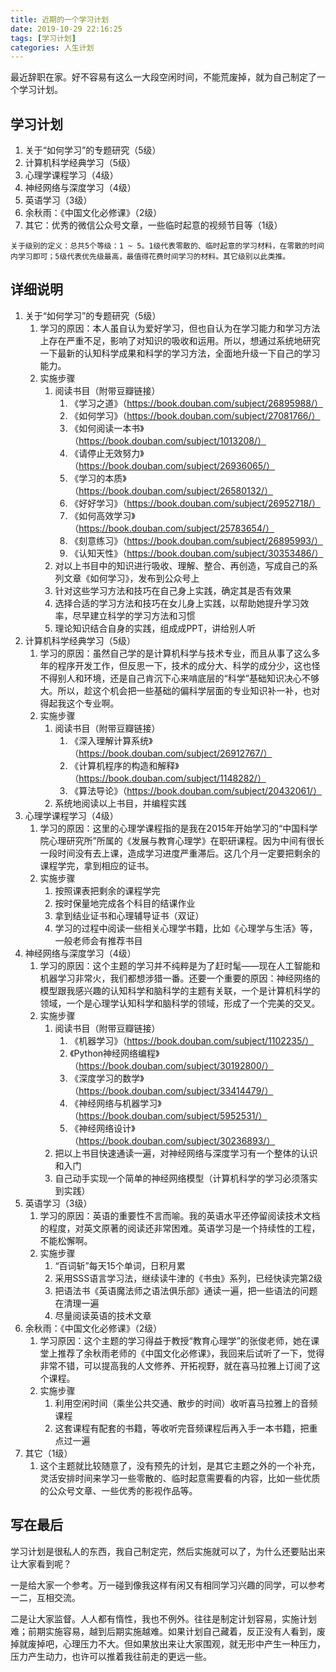 ```yaml
---
title: 近期的一个学习计划
date: 2019-10-29 22:16:25
tags: [学习计划]
categories: 人生计划
---
```

最近辞职在家。好不容易有这么一大段空闲时间，不能荒废掉，就为自己制定了一个学习计划。

## 学习计划

1. 关于“如何学习”的专题研究（5级）
2. 计算机科学经典学习（5级）
3. 心理学课程学习（4级）
4. 神经网络与深度学习（4级）
5. 英语学习（3级）
6. 余秋雨：《中国文化必修课》（2级）
7. 其它：优秀的微信公众号文章，一些临时起意的视频节目等（1级）

`
关于级别的定义：总共5个等级：1 ~ 5。1级代表零散的、临时起意的学习材料，在零散的时间内学习即可；5级代表优先级最高，最值得花费时间学习的材料。其它级别以此类推。
`

## 详细说明

1. 关于“如何学习”的专题研究（5级）
    1. 学习的原因：本人虽自认为爱好学习，但也自认为在学习能力和学习方法上存在严重不足，影响了对知识的吸收和运用。所以，想通过系统地研究一下最新的认知科学成果和科学的学习方法，全面地升级一下自己的学习能力。
    2. 实施步骤
        1. 阅读书目（附带豆瓣链接）
            1. 《学习之道》（https://book.douban.com/subject/26895988/）
            2. 《如何学习》（https://book.douban.com/subject/27081766/）
            3. 《如何阅读一本书》（https://book.douban.com/subject/1013208/）
            4. 《请停止无效努力》（https://book.douban.com/subject/26936065/）
            5. 《学习的本质》（https://book.douban.com/subject/26580132/）
            6. 《好好学习》（https://book.douban.com/subject/26952718/）
            7. 《如何高效学习》（https://book.douban.com/subject/25783654/）
            8. 《刻意练习》（https://book.douban.com/subject/26895993/）
            9. 《认知天性》（https://book.douban.com/subject/30353486/）
        2. 对以上书目中的知识进行吸收、理解、整合、再创造，写成自己的系列文章《如何学习》，发布到公众号上
        3. 针对这些学习方法和技巧在自己身上实践，确定其是否有效果
        4. 选择合适的学习方法和技巧在女儿身上实践，以帮助她提升学习效率，尽早建立科学的学习方法和习惯
        5. 理论知识结合自身的实践，组成成PPT，讲给别人听
1. 计算机科学经典学习（5级）
    1. 学习的原因：虽然自己学的是计算机科学与技术专业，而且从事了这么多年的程序开发工作，但反思一下，技术的成分大、科学的成分少，这也怪不得别人和环境，还是自己肯沉下心来啃底层的“科学”基础知识决心不够大。所以，趁这个机会把一些基础的偏科学层面的专业知识补一补，也对得起我这个专业啊。
    2. 实施步骤
        1. 阅读书目（附带豆瓣链接）
            1. 《深入理解计算系统》（https://book.douban.com/subject/26912767/）
            2. 《计算机程序的构造和解释》（https://book.douban.com/subject/1148282/）
            3. 《算法导论》（https://book.douban.com/subject/20432061/）
        2. 系统地阅读以上书目，并编程实践
2. 心理学课程学习（4级）
    1. 学习的原因：这里的心理学课程指的是我在2015年开始学习的“中国科学院心理研究所”所属的《发展与教育心理学》在职研课程。因为中间有很长一段时间没有去上课，造成学习进度严重滞后。这几个月一定要把剩余的课程学完，拿到相应的证书。
    2. 实施步骤
        1. 按照课表把剩余的课程学完
        2. 按时保量地完成各个科目的结课作业
        3. 拿到结业证书和心理辅导证书（双证）
        4. 学习的过程中阅读一些相关心理学书籍，比如《心理学与生活》等，一般老师会有推荐书目
3. 神经网络与深度学习（4级）
    1. 学习的原因：这个主题的学习并不纯粹是为了赶时髦——现在人工智能和机器学习非常火，我们都想涉猎一番。还要一个重要的原因：神经网络的模型跟我感兴趣的认知科学和脑科学的主题有关联，一个是计算机科学的领域，一个是心理学认知科学和脑科学的领域，形成了一个完美的交叉。
    2. 实施步骤
        1. 阅读书目（附带豆瓣链接）
            1. 《机器学习》（https://book.douban.com/subject/1102235/）
            2. 《Python神经网络编程》（https://book.douban.com/subject/30192800/）
            3. 《深度学习的数学》（https://book.douban.com/subject/33414479/）
            4. 《神经网络与机器学习》（https://book.douban.com/subject/5952531/）
            5. 《神经网络设计》（https://book.douban.com/subject/30236893/）
        2. 把以上书目快速通读一遍，对神经网络与深度学习有一个整体的认识和入门
        3. 自己动手实现一个简单的神经网络模型（计算机科学的学习必须落实到实践）
4. 英语学习（3级）
    1. 学习的原因：英语的重要性不言而喻。我的英语水平还停留阅读技术文档的程度，对英文原著的阅读还非常困难。英语学习是一个持续性的工程，不能松懈啊。
    2. 实施步骤
        1. “百词斩”每天15个单词，日积月累
        2. 采用SSS语言学习法，继续读牛津的《书虫》系列，已经快读完第2级
        3. 把语法书《英语魔法师之语法俱乐部》通读一遍，把一些语法的问题在清理一遍
        4. 尽量阅读英语的技术文章
5. 余秋雨：《中国文化必修课》（2级）
    1. 学习原因：这个主题的学习得益于教授“教育心理学”的张俊老师，她在课堂上推荐了余秋雨老师的《中国文化必修课》，我回来后试听了一下，觉得非常不错，可以提高我的人文修养、开拓视野，就在喜马拉雅上订阅了这个课程。
    2. 实施步骤
        1. 利用空闲时间（乘坐公共交通、散步的时间）收听喜马拉雅上的音频课程
        2. 这套课程有配套的书籍，等收听完音频课程后再入手一本书籍，把重点过一遍
6. 其它（1级）
    1. 这个主题就比较随意了，没有预先的计划，是其它主题之外的一个补充，灵活安排时间来学习一些零散的、临时起意需要看的内容，比如一些优质的公众号文章、一些优秀的影视作品等。

## 写在最后

学习计划是很私人的东西，我自己制定完，然后实施就可以了，为什么还要贴出来让大家看到呢？

一是给大家一个参考。万一碰到像我这样有闲又有相同学习兴趣的同学，可以参考一二，互相交流。

二是让大家监督。人人都有惰性，我也不例外。往往是制定计划容易，实施计划难；前期实施容易，越到后期实施越难。如果计划自己藏着，反正没有人看到，废掉就废掉吧，心理压力不大。但如果放出来让大家围观，就无形中产生一种压力，压力产生动力，也许可以推着我往前走的更远一些。

